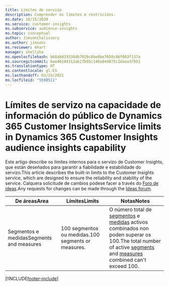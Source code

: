 ```yaml
---
title: Límites de servizo
description: Comprender os límites e restricións.
ms.date: 10/15/2020
ms.service: customer-insights
ms.subservice: audience-insights
ms.topic: conceptual
author: JimsonChalissery
ms.author: jimsonc
ms.reviewer: mhart
manager: shellyha
ms.openlocfilehash: b68ab833538db7020c8be8be7658c86f083f137a
ms.sourcegitcommit: bae40184312ab27b95c140a044875c2daea37951
ms.translationtype: HT
ms.contentlocale: gl-ES
ms.lasthandoff: 03/15/2021
ms.locfileid: "5598511"
---
```

# <a name="service-limits-in-dynamics-365-customer-insights-audience-insights-capability"></a><span data-ttu-id="4f332-103">Límites de servizo na capacidade de información do público de Dynamics 365 Customer Insights</span><span class="sxs-lookup"><span data-stu-id="4f332-103">Service limits in Dynamics 365 Customer Insights audience insights capability</span></span>

<span data-ttu-id="4f332-104">Este artigo describe os límites internos para o servizo de Customer Insights, que están deseñados para garantir a fiabilidade e estabilidade do servizo.</span><span class="sxs-lookup"><span data-stu-id="4f332-104">This article describes the built-in limits to the Customer Insights service, which are designed to ensure the reliability and stability of the service.</span></span> <span data-ttu-id="4f332-105">Calquera solicitude de cambios pódese facer a través do [Foro de ideas](https://go.microsoft.com/fwlink/?linkid=2074172).</span><span class="sxs-lookup"><span data-stu-id="4f332-105">Any requests for changes can be made through the [Ideas forum](https://go.microsoft.com/fwlink/?linkid=2074172).</span></span> 
 
| <span data-ttu-id="4f332-106">De áreas</span><span class="sxs-lookup"><span data-stu-id="4f332-106">Area</span></span>  | <span data-ttu-id="4f332-107">Límites</span><span class="sxs-lookup"><span data-stu-id="4f332-107">Limits</span></span>  | <span data-ttu-id="4f332-108">Notas</span><span class="sxs-lookup"><span data-stu-id="4f332-108">Notes</span></span> |
|-------------|---------------------------------------------------------------------|---------------------------------------------------------------------|
| <span data-ttu-id="4f332-109">Segmentos e medidas</span><span class="sxs-lookup"><span data-stu-id="4f332-109">Segments and measures</span></span> | <span data-ttu-id="4f332-110">100 segmentos ou medidas.</span><span class="sxs-lookup"><span data-stu-id="4f332-110">100 segments or measures.</span></span> | <span data-ttu-id="4f332-111">O número total de [segmentos](segments.md) e [medidas](measures.md) activos combinados non poden superar os 100.</span><span class="sxs-lookup"><span data-stu-id="4f332-111">The total number of active [segments](segments.md) and [measures](measures.md) combined can't exceed 100.</span></span>  |


[!INCLUDE[footer-include](../includes/footer-banner.md)]